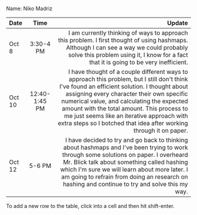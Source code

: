 Name: Niko Madriz

| Date   |     Time      |                                                                                                                                                                                                                                                                                                                                                                                                     Update |
|:-------|:-------------:|-----------------------------------------------------------------------------------------------------------------------------------------------------------------------------------------------------------------------------------------------------------------------------------------------------------------------------------------------------------------------------------------------------------:|
| Oct 8  |   3:30-4 PM   |                                                                                                                                                                            I am currently thinking of ways to approach this problem. I first thought of using hashmaps. Although I can see a way we could probably solve this problem using it, I know for a fact that it is going to be very inefficient. |
| Oct 10 | 12:40-1:45 PM | I have thought of a couple different ways to approach this problem, but I still don't think I've found an efficient solution. I thought about assigning every character their own specific numerical value, and calculating the expected amount with the total amount. This process to me just seems like an iterative approach with extra steps so I botched that idea after working through it on paper. |
| Oct 12 |    5-6 PM     |                                                                     I have decided to try and go back to thinking about hashmaps and I've been trying to work through some solutions on paper. I overheard Mr. Blick talk about something called hashing which I'm sure we will learn about more later. I am going to refrain from doing an research on hashing and continue to try and solve this my way. |


To add a new row to the table, click into a cell and then hit shift-enter.